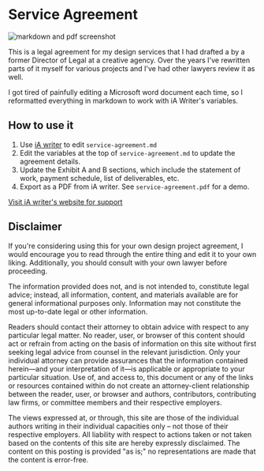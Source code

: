 # Service Agreement

![markdown and pdf screenshot](_img/screenshot.png)

This is a legal agreement for my design services that I had drafted a by a former Director of Legal at a creative agency. Over the years I've rewritten parts of it myself for various projects and I've had other lawyers review it as well.

I got tired of painfully editing a Microsoft word document each time, so I reformatted everything in markdown to work with iA Writer's variables.

## How to use it
1. Use [iA writer](https://ia.net/writer) to edit `service-agreement.md`
2. Edit the variables at the top of `service-agreement.md` to update the agreement details.
3. Update the Exhibit A and B sections, which include the statement of work, payment schedule, list of deliverables, etc.
4. Export as a PDF from iA writer. See `service-agreement.pdf` for a demo.

[Visit iA writer's website for support](https://ia.net/writer/support)

## Disclaimer
If you're considering using this for your own design project agreement, I would encourage you to read through the entire thing and edit it to your own liking. Additionally, you should consult with your own lawyer before proceeding.

The information provided does not, and is not intended to, constitute legal advice; instead, all information, content, and materials available are for general informational purposes only. Information may not constitute the most up-to-date legal or other information.

Readers should contact their attorney to obtain advice with respect to any particular legal matter. No reader, user, or browser of this content should act or refrain from acting on the basis of information on this site without first seeking legal advice from counsel in the relevant jurisdiction. Only your individual attorney can provide assurances that the information contained herein—and your interpretation of it—is applicable or appropriate to your particular situation. Use of, and access to, this document or any of the links or resources contained within do not create an attorney-client relationship between the reader, user, or browser and authors, contributors, contributing law firms, or committee members and their respective employers.

The views expressed at, or through, this site are those of the individual authors writing in their individual capacities only – not those of their respective employers. All liability with respect to actions taken or not taken based on the contents of this site are hereby expressly disclaimed. The content on this posting is provided "as is;" no representations are made that the content is error-free.
